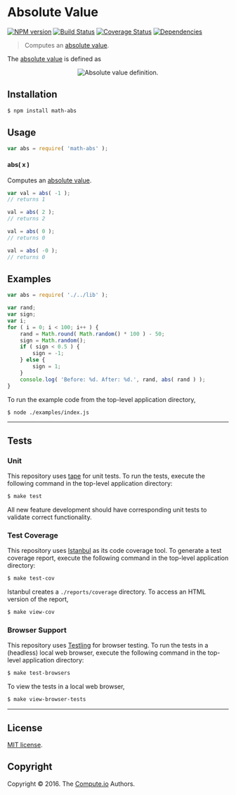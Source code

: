 Absolute Value
===
[![NPM version][npm-image]][npm-url] [![Build Status][build-image]][build-url] [![Coverage Status][coverage-image]][coverage-url] [![Dependencies][dependencies-image]][dependencies-url]

> Computes an [absolute value][absolute-value].

The [absolute value][absolute-value] is defined as

<div class="equation" align="center" data-raw-text="|x| = \begin{cases} x &amp; \textrm{if}\ x \geq 0 \\ -x &amp; \textrm{if}\ x < 0\end{cases}" data-equation="eq:absolute_value">
	<img src="https://cdn.rawgit.com/math-io/abs/ea1d4096f7300f593d29705b025c1f7bf47da1b5/docs/img/eqn.svg" alt="Absolute value definition.">
	<br>
</div>


## Installation

``` bash
$ npm install math-abs
```


## Usage

``` javascript
var abs = require( 'math-abs' );
```

#### abs( x )

Computes an [absolute value][absolute-value].

``` javascript
var val = abs( -1 );
// returns 1

val = abs( 2 );
// returns 2

val = abs( 0 );
// returns 0

val = abs( -0 );
// returns 0
```


## Examples

``` javascript
var abs = require( './../lib' );

var rand;
var sign;
var i;
for ( i = 0; i < 100; i++ ) {
	rand = Math.round( Math.random() * 100 ) - 50;
	sign = Math.random();
	if ( sign < 0.5 ) {
		sign = -1;
	} else {
		sign = 1;
	}
	console.log( 'Before: %d. After: %d.', rand, abs( rand ) );
}
```

To run the example code from the top-level application directory,

``` bash
$ node ./examples/index.js
```


---
## Tests

### Unit

This repository uses [tape][tape] for unit tests. To run the tests, execute the following command in the top-level application directory:

``` bash
$ make test
```

All new feature development should have corresponding unit tests to validate correct functionality.


### Test Coverage

This repository uses [Istanbul][istanbul] as its code coverage tool. To generate a test coverage report, execute the following command in the top-level application directory:

``` bash
$ make test-cov
```

Istanbul creates a `./reports/coverage` directory. To access an HTML version of the report,

``` bash
$ make view-cov
```


### Browser Support

This repository uses [Testling][testling] for browser testing. To run the tests in a (headless) local web browser, execute the following command in the top-level application directory:

``` bash
$ make test-browsers
```

To view the tests in a local web browser,

``` bash
$ make view-browser-tests
```

<!-- [![browser support][browsers-image]][browsers-url] -->


---
## License

[MIT license](http://opensource.org/licenses/MIT).


## Copyright

Copyright &copy; 2016. The [Compute.io][compute-io] Authors.


[npm-image]: http://img.shields.io/npm/v/math-abs.svg
[npm-url]: https://npmjs.org/package/math-abs

[build-image]: http://img.shields.io/travis/math-io/abs/master.svg
[build-url]: https://travis-ci.org/math-io/abs

[coverage-image]: https://img.shields.io/codecov/c/github/math-io/abs/master.svg
[coverage-url]: https://codecov.io/github/math-io/abs?branch=master

[dependencies-image]: http://img.shields.io/david/math-io/abs.svg
[dependencies-url]: https://david-dm.org/math-io/abs

[dev-dependencies-image]: http://img.shields.io/david/dev/math-io/abs.svg
[dev-dependencies-url]: https://david-dm.org/dev/math-io/abs

[github-issues-image]: http://img.shields.io/github/issues/math-io/abs.svg
[github-issues-url]: https://github.com/math-io/abs/issues

[tape]: https://github.com/substack/tape
[istanbul]: https://github.com/gotwarlost/istanbul
[testling]: https://ci.testling.com

[compute-io]: https://github.com/compute-io/
[absolute-value]: https://en.wikipedia.org/wiki/Absolute_value
